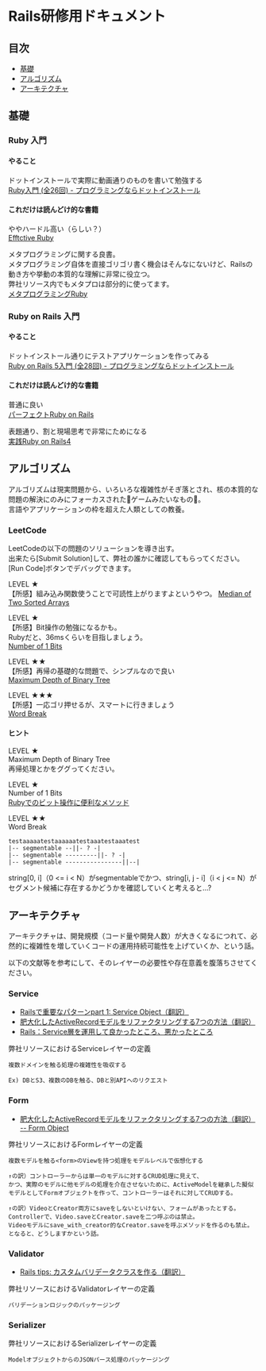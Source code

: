 # Rails研修用ドキュメント

## 目次
- [基礎](#基礎)
- [アルゴリズム](#アルゴリズム)
- [アーキテクチャ](#アーキテクチャ)

## 基礎

### Ruby 入門

#### やること
ドットインストールで実際に動画通りのものを書いて勉強する  
[Ruby入門 (全26回) - プログラミングならドットインストール](https://dotinstall.com/lessons/basic_ruby_v3)


#### これだけは読んどけ的な書籍
ややハードル高い（らしい？）  
[Efftctive Ruby](https://www.amazon.co.jp/Effective-Ruby-Peter-J-Jones/dp/4798139823/ref=pd_sim_14_4?_encoding=UTF8&pd_rd_i=4798139823&pd_rd_r=b2dd6759-6250-11e8-b101-733d61fa990d&pd_rd_w=7JR8i&pd_rd_wg=e9sER&pf_rd_i=desktop-dp-sims&pf_rd_m=AN1VRQENFRJN5&pf_rd_p=7990452376513976631&pf_rd_r=KHKPFFQ29JFJJNDW932B&pf_rd_s=desktop-dp-sims&pf_rd_t=40701&psc=1&refRID=KHKPFFQ29JFJJNDW932B)

メタプログラミングに関する良書。  
メタプログラミング自体を直接ゴリゴリ書く機会はそんなにないけど、Railsの動き方や挙動の本質的な理解に非常に役立つ。  
弊社リソース内でもメタプロは部分的に使ってます。  
[メタプログラミングRuby](https://www.amazon.co.jp/%E3%83%A1%E3%82%BF%E3%83%97%E3%83%AD%E3%82%B0%E3%83%A9%E3%83%9F%E3%83%B3%E3%82%B0Ruby-%E7%AC%AC2%E7%89%88-Paolo-Perrotta/dp/4873117437/ref=pd_sbs_14_1?_encoding=UTF8&pd_rd_i=4873117437&pd_rd_r=b7f96266-6250-11e8-86cf-43f26d2315b4&pd_rd_w=3q7fV&pd_rd_wg=2akQ9&pf_rd_i=desktop-dp-sims&pf_rd_m=AN1VRQENFRJN5&pf_rd_p=5805929820760247504&pf_rd_r=K4JYATPN9YYS8EGV5P2Q&pf_rd_s=desktop-dp-sims&pf_rd_t=40701&psc=1&refRID=K4JYATPN9YYS8EGV5P2Q)


### Ruby on Rails 入門

#### やること
ドットインストール通りにテストアプリケーションを作ってみる  
[Ruby on Rails 5入門 (全28回) - プログラミングならドットインストール](https://dotinstall.com/lessons/basic_ruby_v3)


#### これだけは読んどけ的な書籍
普通に良い  
[パーフェクトRuby on Rails](https://www.amazon.co.jp/%E3%83%91%E3%83%BC%E3%83%95%E3%82%A7%E3%82%AF%E3%83%88-Ruby-Rails-%E3%81%99%E3%81%8C%E3%82%8F%E3%82%89-%E3%81%BE%E3%81%95%E3%81%AE%E3%82%8A/dp/4774165166/ref=pd_sbs_14_14?_encoding=UTF8&pd_rd_i=4774165166&pd_rd_r=0e11f13e-6251-11e8-865c-a33d922cb783&pd_rd_w=EdemL&pd_rd_wg=hyfju&pf_rd_i=desktop-dp-sims&pf_rd_m=AN1VRQENFRJN5&pf_rd_p=5805929820760247504&pf_rd_r=83A4SRMJXXEX3PYEWPS5&pf_rd_s=desktop-dp-sims&pf_rd_t=40701&psc=1&refRID=83A4SRMJXXEX3PYEWPS5)

表題通り、割と現場思考で非常にためになる  
[実践Ruby on Rails4](https://www.amazon.co.jp/%E5%AE%9F%E8%B7%B5Ruby-Rails-4-%E7%8F%BE%E5%A0%B4%E3%81%AE%E3%83%97%E3%83%AD%E3%81%8B%E3%82%89%E5%AD%A6%E3%81%B6%E6%9C%AC%E6%A0%BCWeb%E3%83%97%E3%83%AD%E3%82%B0%E3%83%A9%E3%83%9F%E3%83%B3%E3%82%B0-%E9%BB%92%E7%94%B0/dp/4844335928/ref=pd_sbs_14_9?_encoding=UTF8&pd_rd_i=4844335928&pd_rd_r=a9eacb77-6251-11e8-9f05-4bb9f3f6a434&pd_rd_w=EqWCY&pd_rd_wg=lzr91&pf_rd_i=desktop-dp-sims&pf_rd_m=AN1VRQENFRJN5&pf_rd_p=5805929820760247504&pf_rd_r=44H1HSXG4W82JJHC72F8&pf_rd_s=desktop-dp-sims&pf_rd_t=40701&psc=1&refRID=44H1HSXG4W82JJHC72F8)


## アルゴリズム

アルゴリズムは現実問題から、いろいろな複雑性がそぎ落とされ、核の本質的な問題の解決にのみにフォーカスされたゲームみたいなもの。  
言語やアプリケーションの枠を超えた人類としての教養。  

### LeetCode

LeetCodeの以下の問題のソリューションを導き出す。  
出来たら[Submit Solution]して、弊社の誰かに確認してもらってください。  
[Run Code]ボタンでデバッグできます。

LEVEL ★  
【所感】組み込み関数使うことで可読性上がりますよというやつ。
[Median of Two Sorted Arrays](https://leetcode.com/problems/median-of-two-sorted-arrays/description/)

LEVEL ★  
【所感】Bit操作の勉強になるかも。  
Rubyだと、36msくらいを目指しましょう。  
[Number of 1 Bits](https://leetcode.com/problems/number-of-1-bits/description/)

LEVEL ★★  
【所感】再帰の基礎的な問題で、シンプルなので良い  
[Maximum Depth of Binary Tree](https://leetcode.com/problems/maximum-depth-of-binary-tree/description/)

LEVEL ★★★  
【所感】一応ゴリ押せるが、スマートに行きましょう  
[Word Break](https://leetcode.com/problems/maximum-depth-of-binary-tree/description/)

#### ヒント

LEVEL ★  
Maximum Depth of Binary Tree  
再帰処理とかをググってください。  

LEVEL ★  
Number of 1 Bits  
[Rubyでのビット操作に便利なメソッド](https://qiita.com/jkr_2255/items/8e29dce1999f3f6b69ad)

LEVEL ★★  
Word Break  
```
testaaaaatestaaaaaatestaaatestaaatest  
|-- segmentable --||- ? -|  
|-- segmentable ---------||- ? -|  
|-- segmentable ----------------||--|  
```
string[0, i]（0 <= i < N）がsegmentableでかつ、string[i, j - i]（i < j <= N）がセグメント候補に存在するかどうかを確認していくと考えると...?


## アーキテクチャ

アーキテクチャは、開発規模（コード量や開発人数）が大きくなるにつれて、必然的に複雑性を増していくコードの運用持続可能性を上げていくか、という話。

以下の文献等を参考にして、そのレイヤーの必要性や存在意義を腹落ちさせてください。

### Service
- [Railsで重要なパターンpart 1: Service Object（翻訳）](https://techracho.bpsinc.jp/hachi8833/2017_10_16/46482)  
- [肥大化したActiveRecordモデルをリファクタリングする7つの方法（翻訳）](https://techracho.bpsinc.jp/hachi8833/2013_11_19/14738)  
- [Rails：Service層を運用して良かったところ、悪かったところ](https://qiita.com/joooee0000/items/369fd4676cd9dfb1f6eb)

弊社リソースにおけるServiceレイヤーの定義
```
複数ドメインを触る処理の複雑性を吸収する

Ex) DBとS3、複数のDBを触る、DBと別APIへのリクエスト
```

### Form 
- [肥大化したActiveRecordモデルをリファクタリングする7つの方法（翻訳） -- Form Object](https://techracho.bpsinc.jp/hachi8833/2013_11_19/14738#form-object)  

弊社リソースにおけるFormレイヤーの定義
```
複数モデルを触る<form>のViewを持つ処理をモデルレベルで仮想化する

↑の訳）コントローラーからは単一のモデルに対するCRUD処理に見えて、
かつ、実際のモデルに他モデルの処理を介在させないために、ActiveModelを継承した擬似モデルとしてFormオブジェクトを作って、コントローラーはそれに対してCRUDする。

↑の訳）VideoとCreator両方にsaveをしないといけない、フォームがあったとする。
Controllerで、Video.saveとCreator.saveを二つ呼ぶのは禁止。
Videoモデルにsave_with_creator的なCreator.saveを呼ぶメソッドを作るのも禁止。
となると、どうしますかという話。
```

### Validator
- [Rails tips: カスタムバリデータクラスを作る（翻訳）](https://techracho.bpsinc.jp/hachi8833/2018_02_13/52286)

弊社リソースにおけるValidatorレイヤーの定義
```
バリデーションロジックのパッケージング
```

### Serializer

弊社リソースにおけるSerializerレイヤーの定義
```
ModelオブジェクトからのJSONパース処理のパッケージング
```
